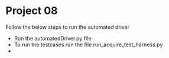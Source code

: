 # Project 08

Follow the below steps to run the automated driver

- Run the automatedDriver.py file
- To run the testcases run the file run_acquire_test_harness.py
- 
